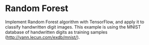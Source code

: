 # Random Forest

Implement Random Forest algorithm with TensorFlow, and apply it to classify handwritten digit images. This example is using the MNIST database of handwritten digits as training samples (http://yann.lecun.com/exdb/mnist/).
